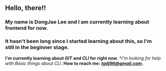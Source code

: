 ## Hello, there!!
### My name is DongJae Lee and I am currently learning about frontend for now.  
### It hasn't been long since I started learning about this, so I'm still in the beginner stage. 


**I'm currently learning about *GIT* and *CLI* for right now.**
**I'm looking for help with *Basic things about CLI.**
**How to reach me: *tgdj96@gmail.com*.**
 
